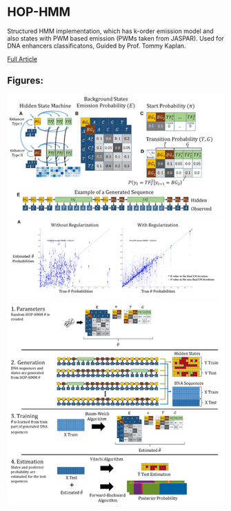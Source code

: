 # HOP-HMM
Structured HMM implementation, which has k-order emission model and also states with PWM based emission (PWMs taken from JASPAR).  Used for DNA enhancers classificatons, Guided by Prof. Tommy Kaplan.

[Full Article](https://github.com/David-Taub/HOP-HMM/raw/master/Help/thesis.pdf)

## Figures:
![HOP-HMM Model](Help/Figures/HOP_HMM_multi_states.jpg)
![HOP-HMM Parameters Convergence](Help/Figures/dec_theta_error_scatter.jpg)
![Workflow](Help/Figures/Workflow.jpg)
